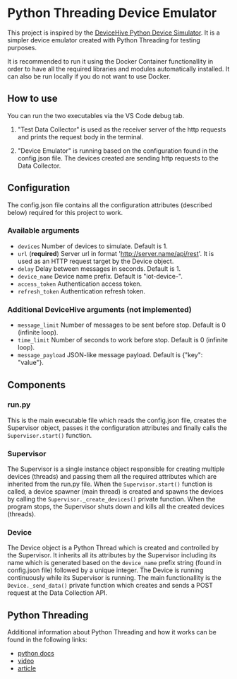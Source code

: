 # Python Threading Device Emulator

This project is inspired by the [DeviceHive Python Device Simulator](https://github.com/devicehive/devicehive-python-device-simulator). It is a simpler device emulator created with Python Threading for testing purposes.

It is recommended to run it using the Docker Container functionallity in order to have all the required libraries and modules automatically installed. It can also be run locally if you do not want to use Docker.

## How to use

You can run the two executables via the VS Code debug tab.

1. "Test Data Collector" is used as the receiver server of the http requests and prints the request body in the terminal.

2. "Device Emulator" is running based on the configuration found in the config.json file. The devices created are sending http requests to the Data Collector.

## Configuration

The config.json file contains all the configuration attributes (described below) required for this project to work.

### Available arguments

* `devices` Number of devices to simulate. Default is 1.
* `url` (**required**) Server url in format 'http://server.name/api/rest'. It is used as an HTTP request target by the Device object.
* `delay` Delay between messages in seconds. Default is 1.
* `device_name` Device name prefix. Default is "iot-device-".
* `access_token` Authentication access token.
* `refresh_token` Authentication refresh token.

### Additional DeviceHive arguments (not implemented)

* `message_limit` Number of messages to be sent before stop. Default is 0 (infinite loop).
* `time_limit` Number of seconds to work before stop. Default is 0 (infinite loop).
* `message_payload` JSON-like message payload. Default is {"key": "value"}.

## Components

### run.py

This is the main executable file which reads the config.json file, creates the Supervisor object, passes it the configuration attributes and finally calls the `Supervisor.start()` function.

### Supervisor

The Supervisor is a single instance object responsible for creating multiple devices (threads) and passing them all the required attributes which are inherited from the run.py file. When the `Supervisor.start()` function is called, a device spawner (main thread) is created and spawns the devices by calling the `Supervisor._create_devices()` private function. When the program stops, the Supervisor shuts down and kills all the created devices (threads).

### Device

The Device object is a Python Thread which is created and controlled by the Supervisor. It inherits all its attributes by the Supervisor including its name which is generated based on the `device_name` prefix string (found in config.json file) followed by a unique integer. The Device is running continuously while its Supervisor is running. The main functionallity is the `Device._send_data()` private function which creates and sends a POST request at the Data Collection API.

## Python Threading

Additional information about Python Threading and how it works can be found in the following links:

* [python docs](https://docs.python.org/3/library/threading.html)
* [video](https://www.youtube.com/watch?v=IEEhzQoKtQU)
* [article](https://realpython.com/intro-to-python-threading/)
